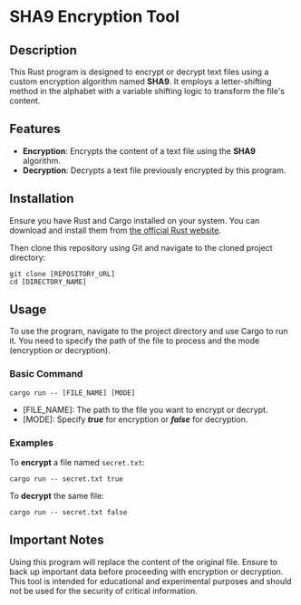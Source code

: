 # SHA9 Encryption Tool

## Description

This Rust program is designed to encrypt or decrypt text files using a custom encryption algorithm named **SHA9**. It employs a letter-shifting method in the alphabet with a variable shifting logic to transform the file's content.

## Features

- **Encryption**: Encrypts the content of a text file using the **SHA9** algorithm.
- **Decryption**: Decrypts a text file previously encrypted by this program.

## Installation

Ensure you have Rust and Cargo installed on your system. You can download and install them from [the official Rust website](https://www.rust-lang.org/tools/install).

Then clone this repository using Git and navigate to the cloned project directory:

```
git clone [REPOSITORY_URL]
cd [DIRECTORY_NAME]
```

## Usage

To use the program, navigate to the project directory and use Cargo to run it. You need to specify the path of the file to process and the mode (encryption or decryption).

### Basic Command

`cargo run -- [FILE_NAME] [MODE]`

- [FILE_NAME]: The path to the file you want to encrypt or decrypt.
- [MODE]: Specify ***true*** for encryption or ***false*** for decryption.

### Examples

To **encrypt** a file named `secret.txt`:

`cargo run -- secret.txt true`

To **decrypt** the same file:

`cargo run -- secret.txt false`

## Important Notes

Using this program will replace the content of the original file. Ensure to back up important data before proceeding with encryption or decryption.
This tool is intended for educational and experimental purposes and should not be used for the security of critical information.


